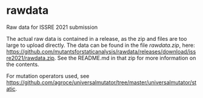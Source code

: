 # rawdata
Raw data for ISSRE 2021 submission

The actual raw data is contained in a release, as the zip and files are too large to upload directly.  The data can be found in the file *rawdata.zip*, here: https://github.com/mutantsforstaticanalysis/rawdata/releases/download/issre2021/rawdata.zip.  See the README.md in that zip for more information on the contents.

For mutation operators used, see https://github.com/agroce/universalmutator/tree/master/universalmutator/static.
